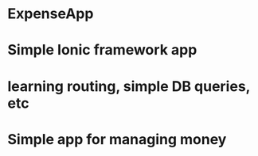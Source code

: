 # ExpenseApp
# Simple Ionic framework app
# learning routing, simple DB queries, etc
# Simple app for managing money
